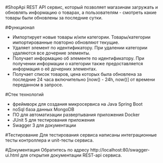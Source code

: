 #ShopApi
REST API сервис, который позволяет магазинам загружать и обновлять информацию о товарах, а пользователям - смотреть какие товары были обновлены за последние сутки.

#Функционал
- Импортирует новые товары и/или категории. Товары/категории импортированные повторно обновляют текущие.
- Удаляет элемент по идентификатору. При удалении категории удаляются все дочерние элементы.
- Получает информацию об элементе по идентификатору. При получении информации о категории также предоставляется информация о её дочерних элементах.
- Получает список товаров, цена которых была обновлена за последние 24 часа включительно [now() - 24h, now()] от времени переданном в запросе.

#Стек технологий
- фреймворк для создания микросервиса на Java Spring Boot
- noSql база данных MongoDB
- ПО для автоматизации развертывания приложения Docker
- JUnit 5 для тестирования приложения
- Swagger 3 для документации

#Тестирование
Для тестирования сервиса написаны интеграционные тесты контроллера и unit-тесты сервиса.

#Документация
Обратитесь по адресу http://localhost:80/swagger-ui.html для открытия документации REST-api сервиса.